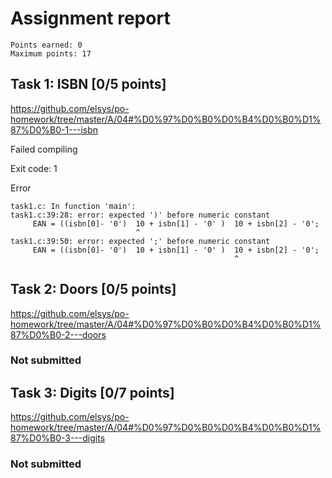 # Assignment report
```
Points earned: 0
Maximum points: 17
```

## Task 1: ISBN [0/5 points]
https://github.com/elsys/po-homework/tree/master/A/04#%D0%97%D0%B0%D0%B4%D0%B0%D1%87%D0%B0-1---isbn

Failed compiling

Exit code: 1

Error
```
task1.c: In function 'main':
task1.c:39:28: error: expected ')' before numeric constant
     EAN = ((isbn[0]- '0')  10 + isbn[1] - '0' )  10 + isbn[2] - '0';
                            ^
task1.c:39:50: error: expected ';' before numeric constant
     EAN = ((isbn[0]- '0')  10 + isbn[1] - '0' )  10 + isbn[2] - '0';
                                                  ^

```

## Task 2: Doors [0/5 points]
https://github.com/elsys/po-homework/tree/master/A/04#%D0%97%D0%B0%D0%B4%D0%B0%D1%87%D0%B0-2---doors

### Not submitted

## Task 3: Digits [0/7 points]
https://github.com/elsys/po-homework/tree/master/A/04#%D0%97%D0%B0%D0%B4%D0%B0%D1%87%D0%B0-3---digits

### Not submitted
